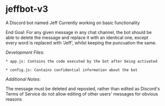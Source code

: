 # jeffbot-v3

A Discord bot named Jeff
Currently working on basic functionality

End Goal: For any given message in any chat channel, the bot should be able to delete the message and replace it with an identical one, except every word is replaced with 'Jeff', whilst keeping the puncuation the same.


_Development Files_:  

	* app.js: Contains the code executed by the bot after being activated 
	
	* config.js: Contains confidential information about the bot

_Additional Notes_:

The message must be deleted and reposted, rather than edited as Discord's Terms of Service do not allow editing of other users' messages for obvious reasons
